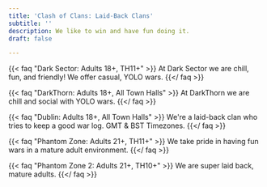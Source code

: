 ```yaml
---
title: 'Clash of Clans: Laid-Back Clans'
subtitle: ''
description: We like to win and have fun doing it.
draft: false

---
```


{{< faq "Dark Sector: Adults 18+, TH11+" >}} At Dark Sector we are chill, fun, and friendly! We offer casual, YOLO wars. {{</ faq >}}

{{< faq "DarkThorn: Adults 18+, All Town Halls" >}} At DarkThorn we are chill and social with YOLO wars. {{</ faq >}}

{{< faq "Dublin: Adults 18+, All Town Halls" >}} We're a laid-back clan who tries to keep a good war log. GMT & BST Timezones. {{</ faq >}}

{{< faq "Phantom Zone: Adults 21+, TH11+" >}} We take pride in having fun wars in a mature adult environment.​ {{</ faq >}}

{{< faq "Phantom Zone 2: Adults 21+, TH10+" >}} We are super laid back, mature adults. {{</ faq >}}